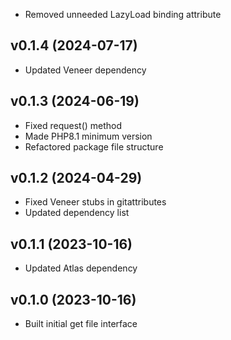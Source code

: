 * Removed unneeded LazyLoad binding attribute

## v0.1.4 (2024-07-17)
* Updated Veneer dependency

## v0.1.3 (2024-06-19)
* Fixed request() method
* Made PHP8.1 minimum version
* Refactored package file structure

## v0.1.2 (2024-04-29)
* Fixed Veneer stubs in gitattributes
* Updated dependency list

## v0.1.1 (2023-10-16)
* Updated Atlas dependency

## v0.1.0 (2023-10-16)
* Built initial get file interface
